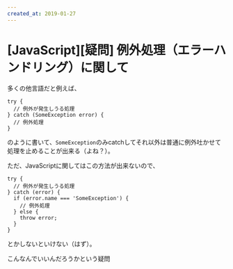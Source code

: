 ```yaml
---
created_at: 2019-01-27
---
```


# [JavaScript][疑問] 例外処理（エラーハンドリング）に関して

多くの他言語だと例えば、

```
try {
  // 例外が発生しうる処理
} catch (SomeException error) {
  // 例外処理
}
```

のように書いて、`SomeException`のみcatchしてそれ以外は普通に例外吐かせて処理を止めることが出来る（よね？）。

ただ、JavaScriptに関してはこの方法が出来ないので、

```
try {
  // 例外が発生しうる処理
} catch (error) {
  if (error.name === 'SomeException') {
    // 例外処理
  } else {
    throw error;
  }
}
```

とかしないといけない（はず）。

こんなんでいいんだろうかという疑問
